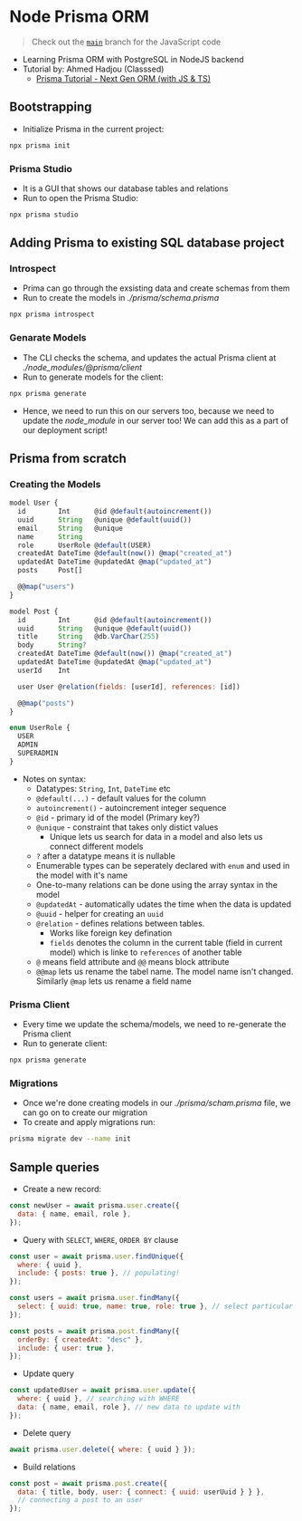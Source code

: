 # Node Prisma ORM

> Check out the [`main`](https://github.com/Kinjalrk2k/Node-Prisma-ORM/tree/main) branch for the JavaScript code

- Learning Prisma ORM with PostgreSQL in NodeJS backend
- Tutorial by: Ahmed Hadjou (Classsed)
  - [Prisma Tutorial - Next Gen ORM (with JS & TS)](https://www.youtube.com/watch?v=Ehv69qFvN2I)

## Bootstrapping

- Initialize Prisma in the current project:

```bash
npx prisma init
```

### Prisma Studio

- It is a GUI that shows our database tables and relations
- Run to open the Prisma Studio:

```bash
npx prisma studio
```

## Adding Prisma to existing SQL database project

### Introspect

- Prima can go through the exsisting data and create schemas from them
- Run to create the models in _./prisma/schema.prisma_

```bash
npx prisma introspect
```

### Genarate Models

- The CLI checks the schema, and updates the actual Prisma client at _./node_modules/@prisma/client_
- Run to generate models for the client:

```bash
npx prisma generate
```

- Hence, we need to run this on our servers too, because we need to update the _node_module_ in our server too! We can add this as a part of our deployment script!

## Prisma from scratch

### Creating the Models

```js
model User {
  id        Int      @id @default(autoincrement())
  uuid      String   @unique @default(uuid())
  email     String   @unique
  name      String
  role      UserRole @default(USER)
  createdAt DateTime @default(now()) @map("created_at")
  updatedAt DateTime @updatedAt @map("updated_at")
  posts     Post[]

  @@map("users")
}

model Post {
  id        Int      @id @default(autoincrement())
  uuid      String   @unique @default(uuid())
  title     String   @db.VarChar(255)
  body      String?
  createdAt DateTime @default(now()) @map("created_at")
  updatedAt DateTime @updatedAt @map("updated_at")
  userId    Int

  user User @relation(fields: [userId], references: [id])

  @@map("posts")
}

enum UserRole {
  USER
  ADMIN
  SUPERADMIN
}
```

- Notes on syntax:
  - Datatypes: `String`, `Int`, `DateTime` etc
  - `@default(...)` - default values for the column
  - `autoincrement()` - autoincrement integer sequence
  - `@id` - primary id of the model (Primary key?)
  - `@unique` - constraint that takes only distict values
    - Unique lets us search for data in a model and also lets us connect different models
  - `?` after a datatype means it is nullable
  - Enumerable types can be seperately declared with `enum` and used in the model with it's name
  - One-to-many relations can be done using the array syntax in the model
  - `@updatedAt` - automatically udates the time when the data is updated
  - `@uuid` - helper for creating an `uuid`
  - `@relation` - defines relations between tables.
    - Works like foreign key defination
    - `fields` denotes the column in the current table (field in current model) which is linke to `references` of another table
  - `@` means field attribute and `@@` means block attribute
  - `@@map` lets us rename the tabel name. The model name isn't changed. Similarly `@map` lets us rename a field name

### Prisma Client

- Every time we update the schema/models, we need to re-generate the Prisma client
- Run to generate client:

```bash
npx prisma generate
```

### Migrations

- Once we're done creating models in our _./prisma/scham.prisma_ file, we can go on to create our migration
- To create and apply migrations run:

```bash
prisma migrate dev --name init
```

## Sample queries

- Create a new record:

```js
const newUser = await prisma.user.create({
  data: { name, email, role },
});
```

- Query with `SELECT`, `WHERE`, `ORDER BY` clause

```js
const user = await prisma.user.findUnique({
  where: { uuid },
  include: { posts: true }, // populating!
});
```

```js
const users = await prisma.user.findMany({
  select: { uuid: true, name: true, role: true }, // select particular fields
});
```

```js
const posts = await prisma.post.findMany({
  orderBy: { createdAt: "desc" },
  include: { user: true },
});
```

- Update query

```js
const updatedUser = await prisma.user.update({
  where: { uuid }, // searching with WHERE
  data: { name, email, role }, // new data to update with
});
```

- Delete query

```js
await prisma.user.delete({ where: { uuid } });
```

- Build relations

```js
const post = await prisma.post.create({
  data: { title, body, user: { connect: { uuid: userUuid } } },
  // connecting a post to an user
});
```
